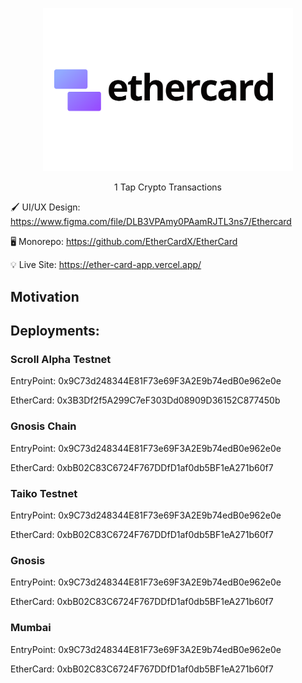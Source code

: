 <p align="center">
<img src="https://raw.githubusercontent.com/2manslkh/2manslkh/main/img/ethercard.png" width=400/>
</a>

<p align="center">
1 Tap Crypto Transactions

🖌️ UI/UX Design: 
<https://www.figma.com/file/DLB3VPAmy0PAamRJTL3ns7/Ethercard>

🖥️ Monorepo: <https://github.com/EtherCardX/EtherCard>


💡 Live Site: <https://ether-card-app.vercel.app/>

## Motivation

## Deployments:

### Scroll Alpha Testnet


EntryPoint: 0x9C73d248344E81F73e69F3A2E9b74edB0e962e0e

EtherCard: 0x3B3Df2f5A299C7eF303Dd08909D36152C877450b

### Gnosis Chain

EntryPoint: 0x9C73d248344E81F73e69F3A2E9b74edB0e962e0e

EtherCard: 0xbB02C83C6724F767DDfD1af0db5BF1eA271b60f7

### Taiko Testnet

EntryPoint: 0x9C73d248344E81F73e69F3A2E9b74edB0e962e0e

EtherCard: 0xbB02C83C6724F767DDfD1af0db5BF1eA271b60f7

### Gnosis

EntryPoint: 0x9C73d248344E81F73e69F3A2E9b74edB0e962e0e

EtherCard: 0xbB02C83C6724F767DDfD1af0db5BF1eA271b60f7

### Mumbai

EntryPoint: 0x9C73d248344E81F73e69F3A2E9b74edB0e962e0e

EtherCard: 0xbB02C83C6724F767DDfD1af0db5BF1eA271b60f7

